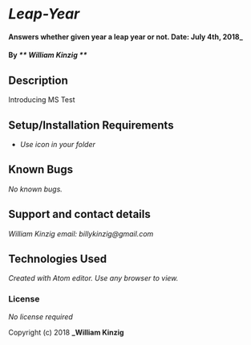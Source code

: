# _Leap-Year_

#### Answers whether given year a leap year or not. Date: July 4th, 2018_

#### By _** William Kinzig **_

## Description

Introducing MS Test

## Setup/Installation Requirements

* _Use icon in your folder_

## Known Bugs

_No known bugs._

## Support and contact details

_William Kinzig email: billykinzig@gmail.com_

## Technologies Used

_Created with Atom editor.  Use any browser to view._

### License

*No license required*

Copyright (c) 2018 **_William Kinzig**
